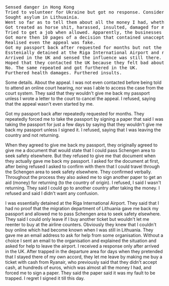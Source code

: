 <pre>Sensed danger in Hong Kong
Tried to volunteer for Ukraine but got no response. Considering everything happened afterwards and back then, the email address could also be fake. Or anyhow, the email reached the persecutors.
Sought asylum in Lithuainia.
Went so far as to tell them about all the money I had, whether accessible or not, and how I planned to spend my money, which wasn't much, to establish my life in Lithuania.
Got treated as horse shit, harassed, insulted, damaged for more than one year.
Tried to get a job when allowed. Apparently, the businesses were told not to hire me.
Got more then 10 pages of a decision that contained unacceptable non-sense that made me decide to appeal even though I planned to accept whatever originally.
Realised even the appeal was fake.
Got my passport back after requested for months but not the document that would state that I could pass the Schengen area to seek safety elsewhere, which they agreed to give me when agreed to give me back my passport.
Esstenially detained at the Riga International Airport and robbed of hundreds of euros which was almost everything I had before letting me leave.
Arrived in the UK and sensed the influence was still there.
Hoped that they contacted the UK because they felt bad about what they did.
No. The same repeated and got furthered in the UK.
Furthered health damages. Furthered insults.</pre>





Some details.
About the appeal.
I was not even contacted before being told to attend an online court hearing, nor was I able to access the case from the court system.
They said that they wouldn't give me back my passport unless I wrote a letter to the court to cancel the appeal. I refused, saying that the appeal wasn't even started by me.

Got my passport back after repeatedly requested for months. They repeatedly forced me to take the passport by signing a paper that said I was taking the passport for just a few days by saying that they wouldn't give me back my passport unless I signed it. I refused, saying that I was leaving the country and not returning.

When they agreed to give me back my passport, they originally agreed to give me a document that would state that I could pass Schengen area to seek safety elsewhere. But they refused to give me that document when they actually gave me back my passport. I asked for the document at first, after being refused I asked to confirm with them that I could travel through the Schengen area to seek safety elsewhere. They confirmed verbally.
Throughout the process they also asked me to sign another paper to get an aid (money) for returning (to the country of origin). I refused, I said I wasn't returning. They said I could go to another country after taking the money. I refused and said I didn't want any confusion.

I was essentially detained at the Riga International Airport. They said that I had no proof that the migration department of Lithuania gave me back my passport and allowed me to pass Schengen area to seek safety elsewhere. They said I could only leave if I buy another ticket but wouldn't let me reenter to buy at the airline counters. Obviously they knew that I couldn't buy online which had become known when I was still in Lithuania. They gave me an email address to ask for help from some organisation. Without a choice I sent an email to the organisation and explained the situation and asked for help to leave the airport. I received a response only after arrived in the UK. After trapped in the departure area for days when they pretended that I stayed there of my own accord, they let me leave by making me buy a ticket with cash from Ryanair, who previously said that they didn't accept cash, at hundreds of euros, which was almost all the money I had, and forced me to sign a paper. They said the paper said it was my fault to be trapped. I regret I signed it till this day.
